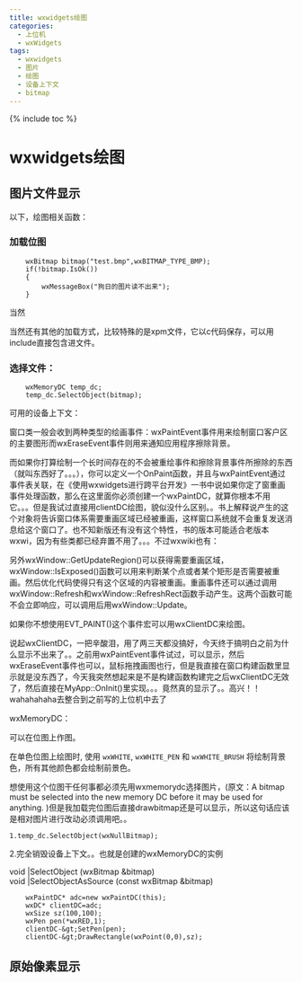 ```yaml
---
title: wxwidgets绘图
categories:
  - 上位机
  - wxWidgets
tags:
  - wxwidgets
  - 图片
  - 绘图
  - 设备上下文
  - bitmap
---
```

{% include toc %}

# wxwidgets绘图

## 图片文件显示

以下，绘图相关函数：

### 加载位图

```
    wxBitmap bitmap("test.bmp",wxBITMAP_TYPE_BMP);
    if(!bitmap.IsOk())
    {
        wxMessageBox("狗日的图片读不出来");
    }
```

当然

当然还有其他的加载方式，比较特殊的是xpm文件，它以c代码保存，可以用include直接包含进文件。

### 选择文件：

```
    wxMemoryDC temp_dc;
    temp_dc.SelectObject(bitmap);
```

可用的设备上下文：

窗口类一般会收到两种类型的绘画事件：wxPaintEvent事件用来绘制窗口客户区的主要图形而wxEraseEvent事件则用来通知应用程序擦除背景。

而如果你打算绘制一个长时间存在的不会被重绘事件和擦除背景事件所擦除的东西（就叫东西好了。。。），你可以定义一个OnPaint函数，并且与wxPaintEvent通过事件表关联，在《使用wxwidgets进行跨平台开发》一书中说如果你定了窗重画事件处理函数，那么在这里面你必须创建一个wxPaintDC，就算你根本不用它。。。但是我试过直接用clientDC绘图，貌似没什么区别。。书上解释说产生的这个对象将告诉窗口体系需要重画区域已经被重画，这样窗口系统就不会重复发送消息给这个窗口了。也不知新版还有没有这个特性，书的版本可能适合老版本wxwi，因为有些类都已经弃置不用了。。。不过wxwiki也有：

另外wxWindow::GetUpdateRegion()可以获得需要重画区域，wxWindow::IsExposed()函数可以用来判断某个点或者某个矩形是否需要被重画。然后优化代码使得只有这个区域的内容被重画。重画事件还可以通过调用wxWindow::Refresh和wxWindow::RefreshRect函数手动产生。这两个函数可能不会立即响应，可以调用后用wxWindow::Update。

如果你不想使用EVT_PAINT()这个事件宏可以用wxClientDC来绘图。

说起wxClientDC，一把辛酸泪，用了两三天都没搞好，今天终于搞明白之前为什么显示不出来了。。之前用wxPaintEvent事件试过，可以显示，然后wxEraseEvent事件也可以，鼠标拖拽画图也行，但是我直接在窗口构建函数里显示就是没东西了，今天我突然想起来是不是构建函数构建完之后wxClientDC无效了，然后直接在MyApp::OnInit()里实现。。。竟然真的显示了。。高兴！！wahahahaha去整合到之前写的上位机中去了

<a>wxMemoryDC</a>：

可以在位图上作图。

在单色位图上绘图时, 使用 `wxWHITE`, `wxWHITE_PEN` 和 `wxWHITE_BRUSH` 将绘制背景色，所有其他颜色都会绘制前景色。

想使用这个位图干任何事都必须先用wxmemorydc选择图片，(原文：A bitmap must be selected into the new memory DC before it may be used for anything. )但是我加载完位图后直接drawbitmap还是可以显示，所以这句话应该是相对图片进行改动必须调用吧。。

```
1.temp_dc.SelectObject(wxNullBitmap);
```

2.完全销毁设备上下文。。也就是创建的<a>wxMemoryDC</a>的实例
<td align="right">void </td>|<a>SelectObject</a> (<a>wxBitmap</a> &amp;bitmap)
<td align="right">void </td>|<a>SelectObjectAsSource</a> (const <a>wxBitmap</a> &amp;bitmap)

```
    wxPaintDC* adc=new wxPaintDC(this);
    wxDC* clientDC=adc;
    wxSize sz(100,100);
    wxPen pen(*wxRED,1);
    clientDC-&gt;SetPen(pen);
    clientDC-&gt;DrawRectangle(wxPoint(0,0),sz);
```

## 原始像素显示
